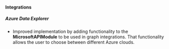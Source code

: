
#### Integrations

##### Azure Data Explorer

- Improved implementation by adding functionality to the **MicrosoftAPIModule** to be used in graph integrations. That functionality allows the user to choose between different Azure clouds.
